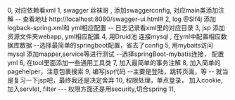 0, 对应依赖看xml
1, swagger 丝袜哥 , 添加swaggerconfig, 对应main类添加注解  -- 查看地址 http://localhost:8080/swagger-ui.html#
2, log  @Slf4j  添加logback-spring.xml和 yml相应配置  -- 日志记录看xml里的对应目录
3, jsp  添加资源文件夹webapp, yml相应配置
4, 用Druid池 连接mysql , 在yml中配置相应数据库数据    --选择最简单的springboot配置，省去了config
5, 用mybaits访问mysql  添加mapper,service等进行测试  --选择springBoot-mybatis连接， 配置yml
6, 在tool里面添加一些通用工具类
7, 加入最简单的事务注解
8, 加入简单的pagehelper，注意包裹搜索
9, 编写jsp代码 --主要是登陆，跳转页面，等      -- 就当是复习一下jsp吧，最终我还是决定舍弃
10, 权限处理，单点登录， 加入cookie, 加入servlet, filter   --- 权限方面还是用security,切合spring
11, 
